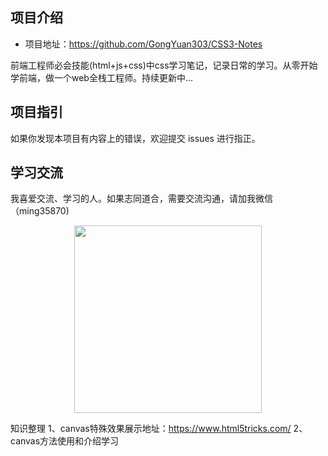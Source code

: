 

## 项目介绍

- 项目地址：<https://github.com/GongYuan303/CSS3-Notes>

前端工程师必会技能(html+js+css)中css学习笔记，记录日常的学习。从零开始学前端，做一个web全栈工程师。持续更新中...


## 项目指引


如果你发现本项目有内容上的错误，欢迎提交 issues 进行指正。

## 学习交流

我喜爱交流、学习的人。如果志同道合，需要交流沟通，请加我微信（ming35870)

<div align="center"><img width="300px" src="http://blogimg.manaobei.cn/FiZ1lRqqXBHs5iR1oOw9sOj_yZFF"></img></div>


知识整理
1、canvas特殊效果展示地址：https://www.html5tricks.com/
2、canvas方法使用和介绍学习


